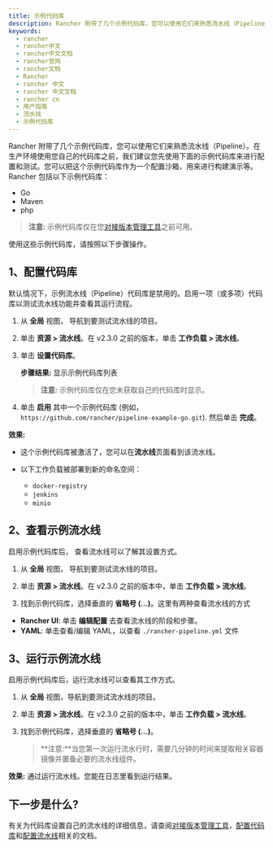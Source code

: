 ```yaml
---
title: 示例代码库
description: Rancher 附带了几个示例代码库，您可以使用它们来熟悉流水线（Pipeline）。在生产环境使用您自己的代码库之前，我们建议您先使用下面的示例代码库来进行配置和测试。您可以把这个示例代码库作为一个配置沙箱，用来进行构建演示等。Rancher 包括以下示例代码库。
keywords:
  - rancher
  - rancher中文
  - rancher中文文档
  - rancher官网
  - rancher文档
  - Rancher
  - rancher 中文
  - rancher 中文文档
  - rancher cn
  - 用户指南
  - 流水线
  - 示例代码库
---
```


Rancher 附带了几个示例代码库，您可以使用它们来熟悉流水线（Pipeline）。在生产环境使用您自己的代码库之前，我们建议您先使用下面的示例代码库来进行配置和测试。您可以把这个示例代码库作为一个配置沙箱，用来进行构建演示等。Rancher 包括以下示例代码库：

- Go
- Maven
- php

> **注意:** 示例代码库仅在您[对接版本管理工具](/docs/rancher2/project-admin/pipelines/_index)之前可用。

使用这些示例代码库，请按照以下步骤操作。

## 1、配置代码库

默认情况下，示例流水线（Pipeline）代码库是禁用的。启用一项（或多项）代码库以测试流水线功能并查看其运行流程。

1. 从 **全局** 视图， 导航到要测试流水线的项目。

1. 单击 **资源 > 流水线**。在 v2.3.0 之前的版本，单击 **工作负载 > 流水线**。

1. 单击 **设置代码库**。

   **步骤结果:** 显示示例代码库列表

   > **注意:** 示例代码库仅在您未获取自己的代码库时显示。

1. 单击 **启用** 其中一个示例代码库 (例如， `https://github.com/rancher/pipeline-example-go.git`). 然后单击 **完成**。

**效果:**

- 这个示例代码库被激活了，您可以在**流水线**页面看到该流水线。

- 以下工作负载被部署到新的命名空间：

  - `docker-registry`
  - `jenkins`
  - `minio`

## 2、查看示例流水线

启用示例代码库后， 查看流水线可以了解其设置方式。

1. 从 **全局** 视图， 导航到要测试流水线的项目。

1. 单击 **资源 > 流水线**。在 v2.3.0 之前的版本中，单击 **工作负载 > 流水线**。

1. 找到示例代码库，选择垂直的 **省略号 (...)**。这里有两种查看流水线的方式

- **Rancher UI**: 单击 **编辑配置** 去查看流水线的阶段和步骤。
- **YAML**: 单击查看/编辑 YAML，以查看 `./rancher-pipeline.yml` 文件

## 3、运行示例流水线

启用示例代码库后，运行流水线可以查看其工作方式。

1. 从 **全局** 视图，导航到要测试流水线的项目。

1. 单击 **资源 > 流水线**。在 v2.3.0 之前的版本中，单击 **工作负载 > 流水线**。

1. 找到示例代码库，选择垂直的 **省略号 (...)**。

   > **注意:**当您第一次运行流水行时，需要几分钟的时间来提取相关容器镜像并置备必要的流水线组件。

**效果:** 通过运行流水线。您能在日志里看到运行结果。

## 下一步是什么?

有关为代码库设置自己的流水线的详细信息，请查阅[对接版本管理工具](/docs/rancher2/project-admin/pipelines/_index)，[配置代码库](#配置代码库)和[配置流水线](/docs/rancher2/k8s-in-rancher/pipelines/_index)相关的文档。
